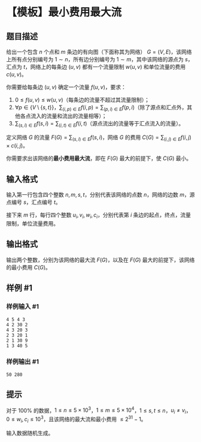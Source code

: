 # 【模板】最小费用最大流

## 题目描述


给出一个包含 $n$ 个点和 $m$ 条边的有向图（下面称其为网络） $G=(V,E)$，该网络上所有点分别编号为 $1 \sim n$，所有边分别编号为 $1\sim m$，其中该网络的源点为 $s$，汇点为 $t$，网络上的每条边 $(u,v)$ 都有一个流量限制 $w(u,v)$ 和单位流量的费用 $c(u,v)$。

你需要给每条边 $(u,v)$ 确定一个流量 $f(u,v)$，要求：

1.  $0 \leq f(u,v) \leq w(u,v)$（每条边的流量不超过其流量限制）；
2. $\forall p \in \{V \setminus \{s,t\}\}$，$\sum_{(i,p) \in E}f(i,p)=\sum_{(p,i)\in E}f(p,i)$（除了源点和汇点外，其他各点流入的流量和流出的流量相等）；
3. $\sum_{(s,i)\in E}f(s,i)=\sum_{(i,t)\in E}f(i,t)$（源点流出的流量等于汇点流入的流量）。

定义网络 $G$ 的流量 $F(G)=\sum_{(s,i)\in E}f(s,i)$，网络 $G$ 的费用 $C(G)=\sum_{(i,j)\in E} f(i,j) \times c(i,j)$。

你需要求出该网络的**最小费用最大流**，即在 $F(G)$ 最大的前提下，使 $C(G)$ 最小。

## 输入格式

输入第一行包含四个整数 $n,m,s,t$，分别代表该网络的点数 $n$，网络的边数 $m$，源点编号 $s$，汇点编号 $t$。

接下来 $m$ 行，每行四个整数 $u_i,v_i,w_i,c_i$，分别代表第 $i$ 条边的起点，终点，流量限制，单位流量费用。

## 输出格式

输出两个整数，分别为该网络的最大流 $F(G)$，以及在 $F(G)$ 最大的前提下，该网络的最小费用 $C(G)$。

## 样例 #1

### 样例输入 #1
```
4 5 4 3
4 2 30 2
4 3 20 3
2 3 20 1
2 1 30 9
1 3 40 5
```

### 样例输出 #1

```
50 280
```

## 提示

对于 $100\%$ 的数据，$1 \leq n \leq 5\times 10^3$，$1 \leq m \leq 5 \times 10^4$，$1 \leq s,t \leq n$，$u_i \neq v_i$，$0 \leq w_i,c_i \leq 10^3$，且该网络的最大流和最小费用 $\leq 2^{31}-1$。

输入数据随机生成。
